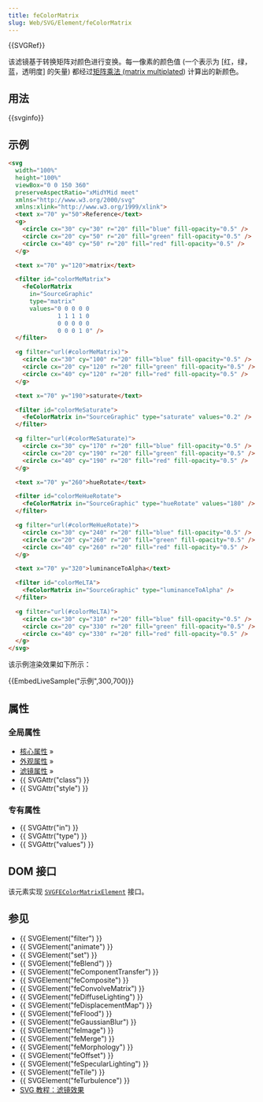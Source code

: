 ```yaml
---
title: feColorMatrix
slug: Web/SVG/Element/feColorMatrix
---
```


{{SVGRef}}

该滤镜基于转换矩阵对颜色进行变换。每一像素的颜色值 (一个表示为 \[红，绿，蓝，透明度] 的矢量) 都经过[矩阵乘法 (matrix multiplated](http://en.wikipedia.org/wiki/Matrix_multiplication)) 计算出的新颜色。

## 用法

{{svginfo}}

## 示例

```html
<svg
  width="100%"
  height="100%"
  viewBox="0 0 150 360"
  preserveAspectRatio="xMidYMid meet"
  xmlns="http://www.w3.org/2000/svg"
  xmlns:xlink="http://www.w3.org/1999/xlink">
  <text x="70" y="50">Reference</text>
  <g>
    <circle cx="30" cy="30" r="20" fill="blue" fill-opacity="0.5" />
    <circle cx="20" cy="50" r="20" fill="green" fill-opacity="0.5" />
    <circle cx="40" cy="50" r="20" fill="red" fill-opacity="0.5" />
  </g>

  <text x="70" y="120">matrix</text>

  <filter id="colorMeMatrix">
    <feColorMatrix
      in="SourceGraphic"
      type="matrix"
      values="0 0 0 0 0
              1 1 1 1 0
              0 0 0 0 0
              0 0 0 1 0" />
  </filter>

  <g filter="url(#colorMeMatrix)">
    <circle cx="30" cy="100" r="20" fill="blue" fill-opacity="0.5" />
    <circle cx="20" cy="120" r="20" fill="green" fill-opacity="0.5" />
    <circle cx="40" cy="120" r="20" fill="red" fill-opacity="0.5" />
  </g>

  <text x="70" y="190">saturate</text>

  <filter id="colorMeSaturate">
    <feColorMatrix in="SourceGraphic" type="saturate" values="0.2" />
  </filter>

  <g filter="url(#colorMeSaturate)">
    <circle cx="30" cy="170" r="20" fill="blue" fill-opacity="0.5" />
    <circle cx="20" cy="190" r="20" fill="green" fill-opacity="0.5" />
    <circle cx="40" cy="190" r="20" fill="red" fill-opacity="0.5" />
  </g>

  <text x="70" y="260">hueRotate</text>

  <filter id="colorMeHueRotate">
    <feColorMatrix in="SourceGraphic" type="hueRotate" values="180" />
  </filter>

  <g filter="url(#colorMeHueRotate)">
    <circle cx="30" cy="240" r="20" fill="blue" fill-opacity="0.5" />
    <circle cx="20" cy="260" r="20" fill="green" fill-opacity="0.5" />
    <circle cx="40" cy="260" r="20" fill="red" fill-opacity="0.5" />
  </g>

  <text x="70" y="320">luminanceToAlpha</text>

  <filter id="colorMeLTA">
    <feColorMatrix in="SourceGraphic" type="luminanceToAlpha" />
  </filter>

  <g filter="url(#colorMeLTA)">
    <circle cx="30" cy="310" r="20" fill="blue" fill-opacity="0.5" />
    <circle cx="20" cy="330" r="20" fill="green" fill-opacity="0.5" />
    <circle cx="40" cy="330" r="20" fill="red" fill-opacity="0.5" />
  </g>
</svg>
```

该示例渲染效果如下所示：

{{EmbedLiveSample("示例",300,700)}}

## 属性

### 全局属性

- [核心属性](/zh-CN/SVG/Attribute#Core) »
- [外观属性](/zh-CN/SVG/Attribute#Presentation) »
- [滤镜属性](/zh-CN/SVG/Attribute#Filter) »
- {{ SVGAttr("class") }}
- {{ SVGAttr("style") }}

### 专有属性

- {{ SVGAttr("in") }}
- {{ SVGAttr("type") }}
- {{ SVGAttr("values") }}

## DOM 接口

该元素实现 [`SVGFEColorMatrixElement`](/zh-CN/DOM/SVGFEColorMatrixElement) 接口。

## 参见

- {{ SVGElement("filter") }}
- {{ SVGElement("animate") }}
- {{ SVGElement("set") }}
- {{ SVGElement("feBlend") }}
- {{ SVGElement("feComponentTransfer") }}
- {{ SVGElement("feComposite") }}
- {{ SVGElement("feConvolveMatrix") }}
- {{ SVGElement("feDiffuseLighting") }}
- {{ SVGElement("feDisplacementMap") }}
- {{ SVGElement("feFlood") }}
- {{ SVGElement("feGaussianBlur") }}
- {{ SVGElement("feImage") }}
- {{ SVGElement("feMerge") }}
- {{ SVGElement("feMorphology") }}
- {{ SVGElement("feOffset") }}
- {{ SVGElement("feSpecularLighting") }}
- {{ SVGElement("feTile") }}
- {{ SVGElement("feTurbulence") }}
- [SVG 教程：滤镜效果](/zh-CN/SVG/Tutorial/Filter_effects)
